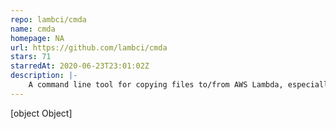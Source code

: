 ```yaml
---
repo: lambci/cmda
name: cmda
homepage: NA
url: https://github.com/lambci/cmda
stars: 71
starredAt: 2020-06-23T23:01:02Z
description: |-
    A command line tool for copying files to/from AWS Lambda, especially useful with EFS
---
```


[object Object]
